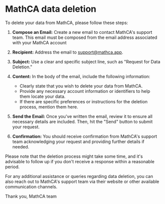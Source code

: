 # MathCA data deletion

To delete your data from MathCA, please follow these steps:

1. **Compose an Email:** Create a new email to contact MathCA's support team. This email must be composed from the email address associated with your MathCA account

2. **Recipient:** Address the email to [support@mathca.app](mailto:support@mathca.app).

3. **Subject:** Use a clear and specific subject line, such as "Request for Data Deletion."

4. **Content:** In the body of the email, include the following information:
   - Clearly state that you wish to delete your data from MathCA.
   - Provide any necessary account information or identifiers to help them locate your data.
   - If there are specific preferences or instructions for the deletion process, mention them here.

5. **Send the Email:** Once you've written the email, review it to ensure all necessary details are included. Then, hit the "Send" button to submit your request.

6. **Confirmation:** You should receive confirmation from MathCA's support team acknowledging your request and providing further details if needed.

Please note that the deletion process might take some time, and it's advisable to follow up if you don't receive a response within a reasonable period.

For any additional assistance or queries regarding data deletion, you can also reach out to MathCA's support team via their website or other available communication channels.

Thank you,
MathCA team
